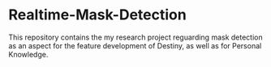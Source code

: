 # Realtime-Mask-Detection
This repository contains the my research project reguarding mask detection as an aspect for the feature development of Destiny, as well as for Personal Knowledge.
